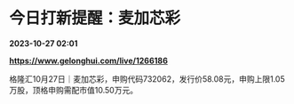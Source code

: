 # 今日打新提醒：麦加芯彩

**2023-10-27 02:01**

**https://www.gelonghui.com/live/1266186**

格隆汇10月27日｜麦加芯彩，申购代码732062，发行价58.08元，申购上限1.05万股，顶格申购需配市值10.50万元。